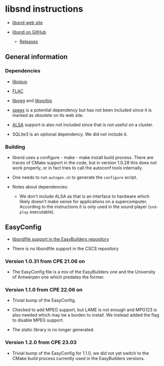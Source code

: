 # libsnd instructions

  * [libsnd web site](http://www.mega-nerd.com/libsndfile/)

  * [libsnd on GitHub](https://github.com/erikd/libsndfile/)

      * [Releases](https://github.com/erikd/libsndfile/releases)


## General information

### Dependencies

  * [libopus](https://www.opus-codec.org/)

  * [FLAC](https://xiph.org/flac/)

  * [libogg](https://xiph.org/ogg/) and [libvorbis](https://xiph.org/vorbis/)

  * [speex](https://www.speex.org/) is a potential dependency but has not been included since it is
    marked as obsolete on its web site.

  * [ALSA](https://alsa-project.org/wiki/Main_Page) support is also not included since
    that is not useful on a cluster.

  * SQLite3 is an optional dependency. We did not include it.


### Building

  * libsnd uses a configure - make - make install build process. There are
    traces of CMake support in the code, but in version 1.0.28 this does
    not work properly, or in fact tries to call the autoconf tools internally.

  * One needs to run `autogen.sh` to generate the `configure` script.

  * Notes about dependencies:

      * We don't include ALSA as that is an interface to hardware which likely doesn't make
        sense for applications on a supercomputer. According to the instructions it is only
        used in the sound player (`snd-play` executable).


## EasyConfig


  * [libsndfile support in the EasyBuilders repository](https://github.com/easybuilders/easybuild-easyconfigs/tree/develop/easybuild/easyconfigs/l/libsndfile)

  * There is no libsndfile support in the CSCS repository


### Version 1.0.31 from CPE 21.06 on

  * The EasyConfig file is a mix of the EasyBuilders one and the University
    of Antwerpen one which predates the former.


### Version 1.1.0 from CPE 22.06 on

  * Trivial bump of the EasyConfig.

  * Checked to add MPEG support, but LAME is not enough and MPG123 is also needed
    which may be a burden to install. We instead added the flag to disable MPEG support.

  * The static library is no longer generated.
  
 
### Version 1.2.0 from CPE 23.03

  * Trivial bump of the EasyConfig for 1.1.0, we did not yet switch to the CMake build
    process currently used in the EasyBuilders versions.


